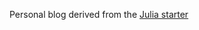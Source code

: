Personal blog derived from the [Julia starter](https://www.gatsbyjs.org/starters/niklasmtj/gatsby-starter-julia/)